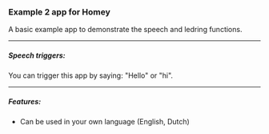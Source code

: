 ### Example 2 app for Homey
A basic example app to demonstrate the speech and ledring functions.

---
##### Speech triggers:

You can trigger this app by saying: "Hello" or "hi".

---
##### Features: 

* Can be used in your own language (English, Dutch)
